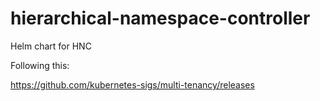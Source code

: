 # hierarchical-namespace-controller
Helm chart for HNC


Following this:

https://github.com/kubernetes-sigs/multi-tenancy/releases

